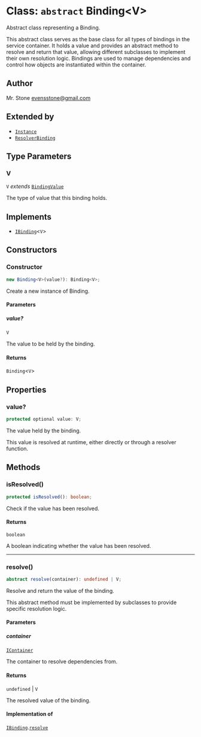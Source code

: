 # Class: `abstract` Binding\<V\>

Abstract class representing a Binding.

This abstract class serves as the base class for all types of bindings in the service container. It holds a value and provides an abstract method
to resolve and return that value, allowing different subclasses to implement their own resolution logic. Bindings are used to manage dependencies
and control how objects are instantiated within the container.

## Author

Mr. Stone <evensstone@gmail.com>

## Extended by

- [`Instance`](../../Instance/classes/Instance.md)
- [`ResolverBinding`](../../ResolverBinding/classes/ResolverBinding.md)

## Type Parameters

### V

`V` *extends* [`BindingValue`](../../../declarations/type-aliases/BindingValue.md)

The type of value that this binding holds.

## Implements

- [`IBinding`](../../../declarations/interfaces/IBinding.md)\<`V`\>

## Constructors

### Constructor

```ts
new Binding<V>(value?): Binding<V>;
```

Create a new instance of Binding.

#### Parameters

##### value?

`V`

The value to be held by the binding.

#### Returns

`Binding`\<`V`\>

## Properties

### value?

```ts
protected optional value: V;
```

The value held by the binding.

This value is resolved at runtime, either directly or through a resolver function.

## Methods

### isResolved()

```ts
protected isResolved(): boolean;
```

Check if the value has been resolved.

#### Returns

`boolean`

A boolean indicating whether the value has been resolved.

***

### resolve()

```ts
abstract resolve(container): undefined | V;
```

Resolve and return the value of the binding.

This abstract method must be implemented by subclasses to provide specific resolution logic.

#### Parameters

##### container

[`IContainer`](../../../declarations/interfaces/IContainer.md)

The container to resolve dependencies from.

#### Returns

`undefined` \| `V`

The resolved value of the binding.

#### Implementation of

[`IBinding`](../../../declarations/interfaces/IBinding.md).[`resolve`](../../../declarations/interfaces/IBinding.md#resolve)
